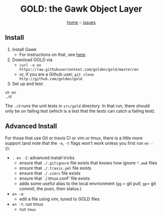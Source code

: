 <a name=top>
<h1 align=center>GOLD: the Gawk Object Layer</h1>
<p  align=center>
<a href="http://github.com/golden/one/master/blob/README.md#top">home</a> :: 
<a href="http://github.com/golden/issues">issues</a> 
</p>

## Install

1. Install Gawk 
   - For instructions on that, see [here](https://github.com/golden/dev/blob/master/.travis.yml).
2. Download GOLD via
   - `curl -o en https://raw.githubusercontent.com/golden/gold/master/en`
   - or, if you are a Github user,  `git clone http://github.com/golden/gold`
3. Set up and test:

```
sh en
./d
```

The `./d` runs the unit
tests in `src/gold` directory.
In that run, there should only be on failing test (which is a test that the tests can
  catch a failing test).

## Advanced Install

For those that use Git or travis CI or vim or tmux, there is a little more support
(and note that the `-e`, `-t` flags won't work unless you first run `en -I`): 

- `. en -I`: advanced install tricks
   - ensure that `./.gitignore` file exists that  knows how ignore `*.awk` files
   - ensure that `./.travis.yml` file exists
   - ensure that `./.vimrc` file exists
   - ensure that `./.tmux.conf' file exists
   - adds some useful alias to the local envrionment (`gg` = git pull; `gp`= git commit, the pusn, then status.)
- `en -e`: 
   - edit a file using vim, tuned to GOLD files
- `en -t`: run tmux
   - run `tmux`
